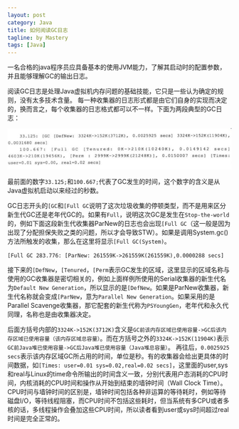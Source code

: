 ```yaml
---
layout: post
category: Java
title: 如何阅读GC日志
tagline: by Mastery
tags: [Java]
---
```


<div class="toc"></div>

一名合格的java程序员应具备基本的使用JVM能力，了解其启动时的配置参数，并且能够理解GC的输出日志。

阅读GC日志是处理Java虚拟机内存问题的基础技能，它只是一些认为确定的规则，没有太多技术含量。 
每一种收集器的日志形式都是由它们自身的实现而决定的，换而言之，每个收集器的日志格式都可以不一样。下面为两段典型的GC日志：

![GC典型日志](/images/java_gc/GC.jpg)

最前面的数字`33.125;`和`100.667;`代表了GC发生的时间，这个数字的含义是从Java虚拟机启动以来经过的秒数。

GC日志开头的`[GC`和`[Full GC`说明了这次垃圾收集的停顿类型，而不是用来区分新生代GC还是老年代GC的。如果有`Full`，说明这次GC是发生在`Stop-the-world`的，例如下面这段新生代收集器ParNew的日志也会出现`[Full GC`（这一般是因为出现了分配担保失败之类的问题，所以才会导致STW）。如果是调用System.gc()方法所触发的收集，那么在这里将显示`[Full GC(System)`。

    [Full GC 283.776: [ParNew: 261559K->261559K(261559K),0.0000288 secs]

接下来的`[DefNew`，`[Tenured`，`[Perm`表示GC发生的区域，这里显示的区域名称与使用的GC收集器是密切相关的，例如上面样例所使用的Serial收集器的新生代名为`Default New Generation`，所以显示的是`[DefNew`。如果是ParNew收集器，新生代名称就会变成`[ParNew`，意为`Parallel New Generation`。如果采用的是Parallel Scavenge收集器，那它配套的新生代称为`PSYoungGen`，老年代和永久代同理，名称也是由收集器决定。

后面方括号内部的`3324K->152K(3712K)`含义是`GC前该内存区域已使用容量->GC后该内存区域已使用容量（该内存区域总容量）`。而在方括号之外的`3324K->152K(11904K)`表示`GC前Java堆已使用容量->GC后Java堆已使用容量（Java堆总容量）`。 
再往后，`0.0025925 secs`表示该内存区域GC所占用的时间，单位是秒。有的收集器会给出更具体的时间数据，如`[Times: user=0.01 sys=0.02,real=0.02 secs]`，这里面的user,sys和real与Linux的time命令所输出的时间含义一致，分别代表用户态消耗的CPU时间，内核消耗的CPU时间和操作从开始到结束的墙钟时间（Wall Clock Time）。CPU时间与墙钟时间的区别是，墙钟时间包括各种非运算的等待耗时，例如等待磁盘I/O，等待线程阻塞，而CPU时间不包括这些耗时，但当系统有多CPU或者多核的话，多线程操作会叠加这些CPU时间，所以读者看到user或sys时间超过real时间是完全正常的。

